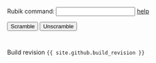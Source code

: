 
<link rel="shortcut icon" type="image/png" href="favicon.png?v=2">

<pre><p id="commandHistoryBody"></p></pre>

<!-- onsubmit=... stops the whole page from reloading on form submission -->
<form name="rubikForm" onsubmit="return false">
	<p>
		Rubik command:
		<input name="command" type="text">
		<a href="https://jeffirwin.github.io/rubik-js/about" title="Command help link" target="_blank">help</a>
	</p>
</form>

<div id="rubikDiv" style="background: linear-gradient(#155799, #159957);"></div>

<input type="button" id="Scramble"   value="Scramble">
<input type="button" id="Unscramble" value="Unscramble">

<pre><p id="rubikBody"></p></pre>

<script src="./dist/main.js"></script>

Build revision `{{ site.github.build_revision }}`

